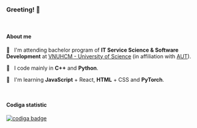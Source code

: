 ### Greeting! 👋

&nbsp;

#### About me
🏫 &nbsp; I'm attending bachelor program of **IT Service Science & Software Development** at [VNUHCM - University of Science](https://en.hcmus.edu.vn/) (in affiliation with [AUT](https://www.aut.ac.nz/)).

🦾 &nbsp; I code mainly in **C++** and **Python**.

🌱 &nbsp; I'm learning **JavaScript** + React, **HTML** + CSS and **PyTorch**.

&nbsp;

#### Codiga statistic
<a href="https://app.codiga.io/public/user/github/itsdmd">
	<img src="https://api.codiga.io/public/badge/user/github/itsdmd?style=dark" alt="codiga badge" />
</a>

